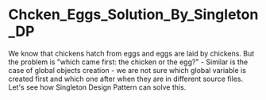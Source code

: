 # Chcken_Eggs_Solution_By_Singleton_DP
We know that chickens hatch from eggs and eggs are laid by chickens. But the problem is "which came first: the chicken or the egg?"  - Similar is the case of global objects creation - we are not sure which global variable is created first and which one after when they are in different source files.  Let's see how Singleton Design Pattern can solve this.
